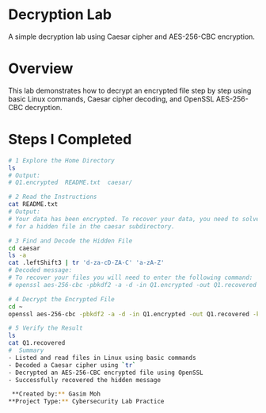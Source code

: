 # Decryption Lab
A simple decryption lab using Caesar cipher and AES-256-CBC encryption.

#  Overview
This lab demonstrates how to decrypt an encrypted file step by step using basic Linux commands, Caesar cipher decoding, and OpenSSL AES-256-CBC decryption.

#  Steps I Completed
```bash
# 1 Explore the Home Directory
ls
# Output:
# Q1.encrypted  README.txt  caesar/

# 2 Read the Instructions
cat README.txt
# Output:
# Your data has been encrypted. To recover your data, you need to solve a cipher
# for a hidden file in the caesar subdirectory.

# 3 Find and Decode the Hidden File
cd caesar
ls -a
cat .leftShift3 | tr 'd-za-cD-ZA-C' 'a-zA-Z'
# Decoded message:
# To recover your files you will need to enter the following command:
# openssl aes-256-cbc -pbkdf2 -a -d -in Q1.encrypted -out Q1.recovered -k ettubrute

# 4 Decrypt the Encrypted File
cd ~
openssl aes-256-cbc -pbkdf2 -a -d -in Q1.encrypted -out Q1.recovered -k ettubrute

# 5 Verify the Result
ls
cat Q1.recovered
#  Summary
- Listed and read files in Linux using basic commands  
- Decoded a Caesar cipher using `tr`  
- Decrypted an AES-256-CBC encrypted file using OpenSSL  
- Successfully recovered the hidden message  

 **Created by:** Gasim Moh  
**Project Type:** Cybersecurity Lab Practice
